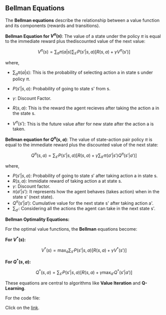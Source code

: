 ## Bellman Equations

The **Bellman equations** describe the relationship between a value function and its components (rewards and transitions).

**Bellman Equation for $V^\pi(s)$**:
The value of a state under the policy $\pi$ is equal to the immediate reward plus thediscounted value of the next value:

$$
V^\pi(s) = \sum_a \pi(a | s) \sum_{s'} P (s' | s, a)[R(s, a) + \gamma V^\pi(s')]
$$

where,

- $\sum_a \pi(a | s)$: This is the probability of selecting action a in state s under policy $\pi$.

- $P(s'|s, a)$: Probability of going to state s' from s.
- $\gamma$: Discount Factor.
- $R(s,a)$: This is the reward the agent recieves after taking the action a in the state s.
- $V^\pi(s')$: This is the future value after for new state after the action a is taken.

**Bellman equation for $Q^\pi(s, a)$**:
The value of state-action pair policy $\pi$ is equal to the immediate reward plus the discounted value of the next state:

$$
Q^\pi(s, a) = \sum_{s'}P(s'|s, a)[R(s, a) + \gamma \sum_{a'} \pi(a'|s') Q^\pi(s'|a')]
$$

where, 
- $P(s'|s, a)$: Probability of going to state $s'$ after taking action a in state s.
- $R(s, a)$: Immidiate reward of taking action a at state s.
- $\gamma$: Discount factor.
- $\pi(a'|s')$: It represents how the agent behaves (takes action) when in the state s' (next state).
- $Q^\pi(s'|a')$: Cumulative value for the next state s' after taking action a'.
- $\sum_{a'}$: Considering all the actions the agent can take in the next state s'.

**Bellman Optimality Equations:**

For the optimal value functions, the **Bellman** equations become:

**For $V^*(s)$:**

$$V^*(s) = \max_a \sum_{s'} P (s' | s, a)[R(s, a) + \gamma V^*(s')]$$

**For $Q^*(s, a)$:**

$$Q^*(s, a) = \sum_{s'}P(s'|s, a)[R(s, a) + \gamma \max_{a'} Q^*(s'|a')]$$

These equations are central to algorithms like **Value Iteration** and **Q-Learning**.

For the code file:

Click on the [link](../src/bellman_eq.py).